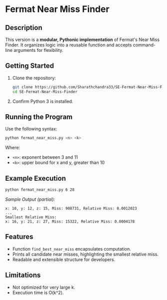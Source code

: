 # Fermat Near Miss Finder

## Description
This version is a **modular, Pythonic implementation** of Fermat's Near Miss Finder. It organizes logic into a reusable function and accepts command-line arguments for flexibility.

## Getting Started
1. Clone the repository:
   ```bash
   git clone https://github.com/Sharathchandra33/SE-Fermat-Near-Miss-Finder
   cd SE-Fermat-Near-Miss-Finder
   ```

2. Confirm Python 3 is installed.

## Running the Program
Use the following syntax:
```bash
python fermat_near_miss.py <n> <k>
```
Where:
- `<n>`: exponent between 3 and 11
- `<k>`: upper bound for x and y, greater than 10

## Example Execution
```bash
python fermat_near_miss.py 6 28
```
_Sample Output (partial):_
```
x: 10, y: 12, z: 15, Miss: 908731, Relative Miss: 0.0012023
...
Smallest Relative Miss:
x: 16, y: 21, z: 27, Miss: 15322, Relative Miss: 0.0004178
```

## Features
- Function `find_best_near_miss` encapsulates computation.
- Prints all candidate near misses, highlighting the smallest relative miss.
- Readable and extensible structure for developers.

## Limitations
- Not optimized for very large k.
- Execution time is O(k^2).
